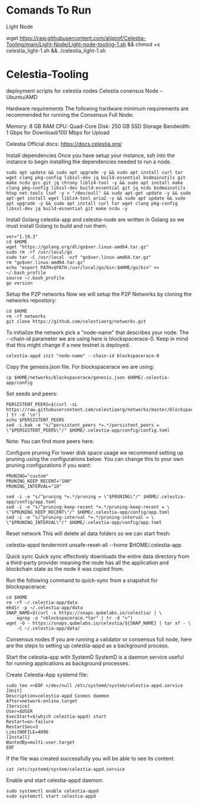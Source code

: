 # Comands To Run 

Light Node 

wget https://raw.githubusercontent.com/alijprof/Celestia-Tooling/main/Light-Node/Light-node-tooling-1.sh && chmod +x celestia_light-1.sh && ./celestia_light-1.sh



# Celestia-Tooling
deployment scripts for celestia nodes
Celestia conensus Node – Ubuntu/AMD

Hardware requirements
The following hardware minimum requirements are recommended for running the Consensus Full Node:

Memory: 8 GB RAM
CPU: Quad-Core
Disk: 250 GB SSD Storage
Bandwidth: 1 Gbps for Download/100 Mbps for Upload

Celestia Official docs: https://docs.celestia.org/

Install dependencies
Once you have setup your instance, ssh into the instance to begin installing the dependencies needed to run a node.

    sudo apt update && sudo apt upgrade -y && sudo apt install curl tar wget clang pkg-config libssl-dev jq build-essential bsdmainutils git make ncdu gcc git jq chrony liblz4-tool -y && sudo apt install make clang pkg-config libssl-dev build-essential git jq ncdu bsdmainutils htop net-tools lsof -y < "/dev/null" && sudo apt-get update -y && sudo apt-get install wget liblz4-tool aria2 -y && sudo apt update && sudo apt upgrade -y && sudo apt install curl tar wget clang pkg-config libssl-dev jq build-essential git make ncdu -y

Install Golang
celestia-app and celestia-node are written in Golang so we must install Golang to build and run them.

    ver="1.19.3"
    cd $HOME
    wget "https://golang.org/dl/go$ver.linux-amd64.tar.gz"
    sudo rm -rf /usr/local/go
    sudo tar -C /usr/local -xzf "go$ver.linux-amd64.tar.gz"
    rm "go$ver.linux-amd64.tar.gz"
    echo "export PATH=$PATH:/usr/local/go/bin:$HOME/go/bin" >> ~/.bash_profile
    source ~/.bash_profile
    go version


Setup the P2P networks
Now we will setup the P2P Networks by cloning the networks repository:

    cd $HOME
    rm -rf networks
    git clone https://github.com/celestiaorg/networks.git



To initialize the network pick a "node-name" that describes your node. The --chain-id parameter we are using here is blockspacerace-0. Keep in mind that this might change if a new testnet is deployed.

    celestia-appd init "node-name" --chain-id blockspacerace-0

Copy the genesis.json file. For blockspacerace we are using:

    cp $HOME/networks/blockspacerace/genesis.json $HOME/.celestia-app/config

Set seeds and peers:

    PERSISTENT_PEERS=$(curl -sL https://raw.githubusercontent.com/celestiaorg/networks/master/blockspacerace/peers.txt | tr -d '\n')
    echo $PERSISTENT_PEERS
    sed -i.bak -e "s/^persistent_peers *=.*/persistent_peers = \"$PERSISTENT_PEERS\"/" $HOME/.celestia-app/config/config.toml


Note: You can find more peers here.

Configure pruning
For lower disk space usage we recommend setting up pruning using the configurations below. You can change this to your own pruning configurations if you want:

    PRUNING="custom"
    PRUNING_KEEP_RECENT="100"
    PRUNING_INTERVAL="10"

    sed -i -e "s/^pruning *=.*/pruning = \"$PRUNING\"/" $HOME/.celestia-app/config/app.toml
    sed -i -e "s/^pruning-keep-recent *=.*/pruning-keep-recent = \
    \"$PRUNING_KEEP_RECENT\"/" $HOME/.celestia-app/config/app.toml
    sed -i -e "s/^pruning-interval *=.*/pruning-interval = \
    \"$PRUNING_INTERVAL\"/" $HOME/.celestia-app/config/app.toml


Reset network
This will delete all data folders so we can start fresh:

celestia-appd tendermint unsafe-reset-all --home $HOME/.celestia-app

Quick sync
Quick sync effectively downloads the entire data directory from a third-party provider meaning the node has all the application and blockchain state as the node it was copied from.

Run the following command to quick-sync from a snapshot for blockspacerace:

    cd $HOME
    rm -rf ~/.celestia-app/data
    mkdir -p ~/.celestia-app/data
    SNAP_NAME=$(curl -s https://snaps.qubelabs.io/celestia/ | \
        egrep -o ">blockspacerace.*tar" | tr -d ">")
    wget -O - https://snaps.qubelabs.io/celestia/${SNAP_NAME} | tar xf - \
        -C ~/.celestia-app/data/
    
Consensus nodes
If you are running a validator or consensus full node, here are the steps to setting up celestia-appd as a background process.

Start the celestia-app with SystemD
SystemD is a daemon service useful for running applications as background processes.

Create Celestia-App systemd file:

    sudo tee <<EOF >/dev/null /etc/systemd/system/celestia-appd.service
    [Unit]
    Description=celestia-appd Cosmos daemon
    After=network-online.target
    [Service]
    User=$USER
    ExecStart=$(which celestia-appd) start
    Restart=on-failure
    RestartSec=3
    LimitNOFILE=4096
    [Install]
    WantedBy=multi-user.target
    EOF

If the file was created successfully you will be able to see its content:

    cat /etc/systemd/system/celestia-appd.service

Enable and start celestia-appd daemon:

    sudo systemctl enable celestia-appd
    sudo systemctl start celestia-appd
